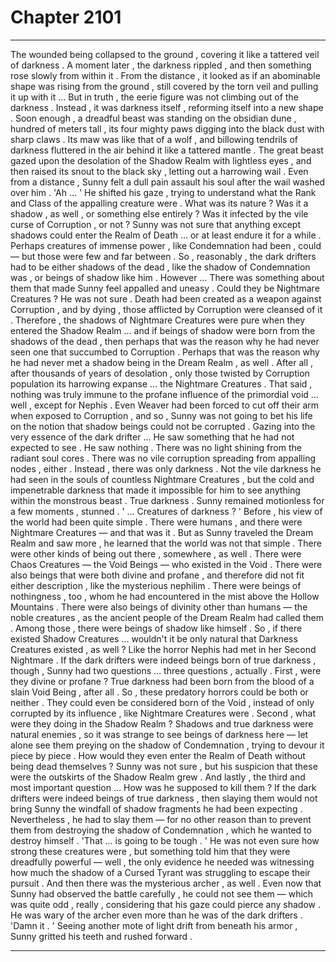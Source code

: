 
# Chapter 2101


---

The wounded being collapsed to the ground , covering it like a tattered veil of darkness . A moment later , the darkness rippled , and then something rose slowly from within it . From the distance , it looked as if an abominable shape was rising from the ground , still covered by the torn veil and pulling it up with it …
But in truth , the eerie figure was not climbing out of the darkness . Instead , it was darkness itself , reforming itself into a new shape .
Soon enough , a dreadful beast was standing on the obsidian dune , hundred of meters tall , its four mighty paws digging into the black dust with sharp claws . Its maw was like that of a wolf , and billowing tendrils of darkness fluttered in the air behind it like a tattered mantle .
The great beast gazed upon the desolation of the Shadow Realm with lightless eyes , and then raised its snout to the black sky , letting out a harrowing wail .
Even from a distance , Sunny felt a dull pain assault his soul after the wail washed over him .
'Ah … '
He shifted his gaze , trying to understand what the Rank and Class of the appalling creature were . What was its nature ? Was it a shadow , as well , or something else entirely ? Was it infected by the vile curse of Corruption , or not ?
Sunny was not sure that anything except shadows could enter the Realm of Death … or at least endure it for a while . Perhaps creatures of immense power , like Condemnation had been , could — but those were few and far between .
So , reasonably , the dark drifters had to be either shadows of the dead , like the shadow of Condemnation was , or beings of shadow like him .
However …
There was something about them that made Sunny feel appalled and uneasy . Could they be Nightmare Creatures ? He was not sure .
Death had been created as a weapon against Corruption , and by dying , those afflicted by Corruption were cleansed of it . Therefore , the shadows of Nightmare Creatures were pure when they entered the Shadow Realm … and if beings of shadow were born from the shadows of the dead , then perhaps that was the reason why he had never seen one that succumbed to Corruption .
Perhaps that was the reason why he had never met a shadow being in the Dream Realm , as well . After all , after thousands of years of desolation , only those twisted by Corruption population its harrowing expanse … the Nightmare Creatures .
That said , nothing was truly immune to the profane influence of the primordial void … well , except for Nephis . Even Weaver had been forced to cut off their arm when exposed to Corruption , and so , Sunny was not going to bet his life on the notion that shadow beings could not be corrupted .
Gazing into the very essence of the dark drifter …
He saw something that he had not expected to see .
He saw nothing .
There was no light shining from the radiant soul cores . There was no vile corruption spreading from appalling nodes , either .
Instead , there was only darkness .
Not the vile darkness he had seen in the souls of countless Nightmare Creatures , but the cold and impenetrable darkness that made it impossible for him to see anything within the monstrous beast .
True darkness .
Sunny remained motionless for a few moments , stunned .
' ... Creatures of darkness ? '
Before , his view of the world had been quite simple . There were humans , and there were Nightmare Creatures — and that was it . But as Sunny traveled the Dream Realm and saw more , he learned that the world was not that simple .
There were other kinds of being out there , somewhere , as well . There were Chaos Creatures — the Void Beings — who existed in the Void . There were also beings that were both divine and profane , and therefore did not fit either description , like the mysterious nephilim . There were beings of nothingness , too , whom he had encountered in the mist above the Hollow Mountains .
There were also beings of divinity other than humans — the noble creatures , as the ancient people of the Dream Realm had called them . Among those , there were beings of shadow like himself .
So , if there existed Shadow Creatures … wouldn't it be only natural that Darkness Creatures existed , as well ?
Like the horror Nephis had met in her Second Nightmare .
If the dark drifters were indeed beings born of true darkness , though , Sunny had two questions … three questions , actually .
First , were they divine or profane ? True darkness had been born from the blood of a slain Void Being , after all . So , these predatory horrors could be both or neither . They could even be considered born of the Void , instead of only corrupted by its influence , like Nightmare Creatures were .
Second , what were they doing in the Shadow Realm ? Shadows and true darkness were natural enemies , so it was strange to see beings of darkness here — let alone see them preying on the shadow of Condemnation , trying to devour it piece by piece .
How would they even enter the Realm of Death without being dead themselves ? Sunny was not sure , but his suspicion that these were the outskirts of the Shadow Realm grew .
And lastly , the third and most important question ...
How was he supposed to kill them ?
If the dark drifters were indeed beings of true darkness , then slaying them would not bring Sunny the windfall of shadow fragments he had been expecting . Nevertheless , he had to slay them — for no other reason than to prevent them from destroying the shadow of Condemnation , which he wanted to destroy himself .
'That ... is going to be tough . '
He was not even sure how strong these creatures were , but something told him that they were dreadfully powerful — well , the only evidence he needed was witnessing how much the shadow of a Cursed Tyrant was struggling to escape their pursuit .
And then there was the mysterious archer , as well .
Even now that Sunny had observed the battle carefully , he could not see them — which was quite odd , really , considering that his gaze could pierce any shadow .
He was wary of the archer even more than he was of the dark drifters .
'Damn it . '
Seeing another mote of light drift from beneath his armor , Sunny gritted his teeth and rushed forward .

---

